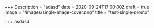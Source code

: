+++
Description = "adasd"
date = 2020-09-24T17:00:00Z
draft = true
image = "/images/single-image-cover.png"
title = "test-single-promo"

+++
asdasd